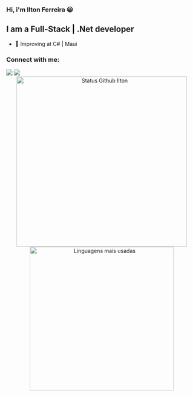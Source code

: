 ### Hi, i'm Ilton Ferreira 😀

## I am a Full-Stack | .Net developer

- 🌱  Improving at C# | Maui 

### Connect with me:

<div>
  <a href="https://instagram.com/iltinferpec" target="_blank"><img src="https://img.shields.io/badge/-Instagram-%23E4405F?style=for-the-badge&logo=instagram&logoColor=white" target="_blank"></a>
  <a href="https://www.linkedin.com/in/ilton-carfe/" target="_blank"><img src="https://img.shields.io/badge/-LinkedIn-%230077B5?style=for-the-badge&logo=linkedin&logoColor=white" target="_blank"></a> 
</div>

<div align="center">
<img width="450em" alt="Status Github Ilton" src="https://github-readme-stats.vercel.app/api?username=iltonferreira&show_icons=true&theme=dracula" />
<img width="380em" alt="Linguagens mais usadas" src="https://github-readme-stats.vercel.app/api/top-langs/?username=iltonferreira&layout=compact&theme=dracula"/>
</div>

